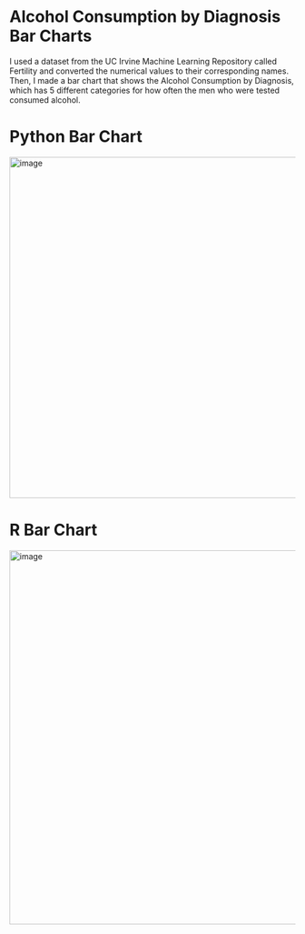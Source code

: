 # Alcohol Consumption by Diagnosis Bar Charts

I used a dataset from the UC Irvine Machine Learning Repository called Fertility and converted the numerical values to their corresponding names. Then, I made a bar chart that shows the Alcohol Consumption by Diagnosis, which has 5 different categories for how often the men who were tested consumed alcohol.

# Python Bar Chart
<img width="1000" height="600" alt="image" src="https://github.com/user-attachments/assets/81dd7947-93ab-4e7a-a5cc-366e4de51ef5" />

# R Bar Chart
<img width="1420" height="658" alt="image" src="https://github.com/user-attachments/assets/b502de01-ea0a-4d68-905d-686b6b0b3768" />
